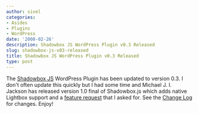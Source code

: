 ```yaml
---
author: sivel
categories:
- Asides
- Plugins
- WordPress
date: '2008-02-26'
description: Shadowbox JS WordPress Plugin v0.3 Released
slug: shadowbox-js-v03-released
title: Shadowbox JS WordPress Plugin v0.3 Released
type: post
---
```


The [Shadowbox JS][1] WordPress Plugin has been updated to version 0.3. I don't often update this quickly but I had some time and Michael J. I. Jackson has released version 1.0 final of Shadowbox.js which adds native Lightbox support and a [feature request][2] that I asked for. See the [Change Log][3] for changes. Enjoy!

 [1]: http://sivel.net/2008/02/shadowbox-js/
 [2]: http://mjijackson.com/2008/01/22/shadowbox-js-media-viewer-1-0-beta/#comment-164
 [3]: http://sivel.net/2008/02/shadowbox-js/#changelog
